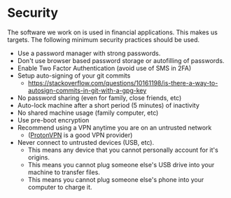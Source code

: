 # Security

The software we work on is used in financial applications.  This makes us targets.
The following minimum security practices should be used.

- Use a password manager with strong passwords.
- Don't use browser based password storage or autofilling of passwords.
- Enable Two Factor Authentication (avoid use of SMS in 2FA)
- Setup auto-signing of your git commits
    - https://stackoverflow.com/questions/10161198/is-there-a-way-to-autosign-commits-in-git-with-a-gpg-key
- No password sharing (even for family, close friends, etc)
- Auto-lock machine after a short period (5 minutes) of inactivity
- No shared machine usage (family computer, etc)
- Use pre-boot encryption
- Recommend using a VPN anytime you are on an untrusted network
    - ([ProtonVPN](https://protonvpn.com/) is a good VPN provider)
- Never connect to untrusted devices (USB, etc).  
    - This means any device that you cannot personally account for it's origins.  
    - This means you cannot plug someone else's USB drive into your machine to transfer files.
    - This means you cannot plug someone else's phone into your computer to charge it.
